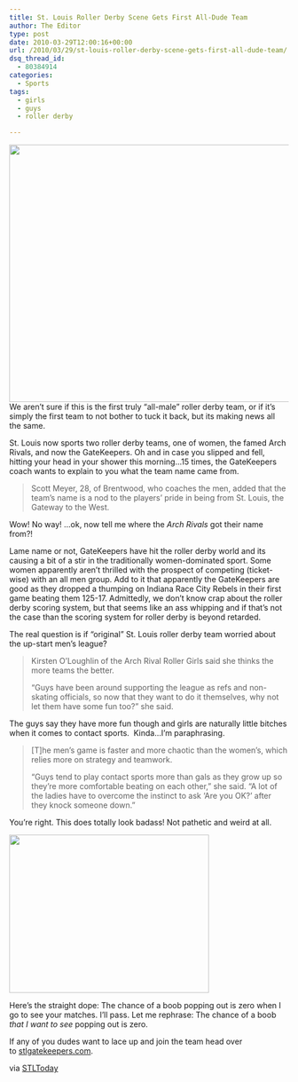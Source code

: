 ```yaml
---
title: St. Louis Roller Derby Scene Gets First All-Dude Team
author: The Editor
type: post
date: 2010-03-29T12:00:16+00:00
url: /2010/03/29/st-louis-roller-derby-scene-gets-first-all-dude-team/
dsq_thread_id:
  - 80384914
categories:
  - Sports
tags:
  - girls
  - guys
  - roller derby

---
```

[<img class="aligncenter size-full wp-image-3735" title="roller-derby-calendar10" src="http://punchingkitty.com/wp-content/uploads/2010/03/roller-derby-calendar10.jpeg" alt="" width="600" height="464" srcset="http://media.punchingkitty.com/wordpress/2010/03/roller-derby-calendar10.jpeg 600w, http://media.punchingkitty.com/wordpress/2010/03/roller-derby-calendar10-300x232.jpg 300w" sizes="(max-width: 600px) 100vw, 600px" />][1]We aren&#8217;t sure if this is the first truly &#8220;all-male&#8221; roller derby team, or if it&#8217;s simply the first team to not bother to tuck it back, but its making news all the same.

St. Louis now sports two roller derby teams, one of women, the famed Arch Rivals, and now the GateKeepers. Oh and in case you slipped and fell, hitting your head in your shower this morning&#8230;15 times, the GateKeepers coach wants to explain to you what the team name came from.

> Scott Meyer, 28, of Brentwood, who coaches the men, added that the team&#8217;s name is a nod to the players&#8217; pride in being from St. Louis, the Gateway to the West.

Wow! No way! &#8230;ok, now tell me where the _Arch Rivals_ got their name from?!

Lame name or not, GateKeepers have hit the roller derby world and its causing a bit of a stir in the traditionally women-dominated sport. Some women apparently aren&#8217;t thrilled with the prospect of competing (ticket-wise) with an all men group. Add to it that apparently the GateKeepers are good as they dropped a thumping on Indiana Race City Rebels in their first game beating them 125-17. Admittedly, we don&#8217;t know crap about the roller derby scoring system, but that seems like an ass whipping and if that&#8217;s not the case than the scoring system for roller derby is beyond retarded.

The real question is if &#8220;original&#8221; St. Louis roller derby team worried about the up-start men&#8217;s league?

> Kirsten O&#8217;Loughlin of the Arch Rival Roller Girls said she thinks the more teams the better.
> 
> &#8220;Guys have been around supporting the league as refs and non-skating officials, so now that they want to do it themselves, why not let them have some fun too?&#8221; she said.

The guys say they have more fun though and girls are naturally little bitches when it comes to contact sports.  Kinda&#8230;I&#8217;m paraphrasing.

> [T]he men&#8217;s game is faster and more chaotic than the women&#8217;s, which relies more on strategy and teamwork.
> 
> &#8220;Guys tend to play contact sports more than gals as they grow up so they&#8217;re more comfortable beating on each other,&#8221; she said. &#8220;A lot of the ladies have to overcome the instinct to ask &#8216;Are you OK?&#8217; after they knock someone down.&#8221;

You&#8217;re right. This does totally look badass! Not pathetic and weird at all.

[<img class="aligncenter size-full wp-image-3739" title="derby10lf1_219282gm-a" src="http://punchingkitty.com/wp-content/uploads/2010/03/derby10lf1_219282gm-a.jpeg" alt="" width="360" height="285" srcset="http://media.punchingkitty.com/wordpress/2010/03/derby10lf1_219282gm-a.jpeg 360w, http://media.punchingkitty.com/wordpress/2010/03/derby10lf1_219282gm-a-300x237.jpg 300w" sizes="(max-width: 360px) 100vw, 360px" />][2]

Here&#8217;s the straight dope: The chance of a boob popping out is zero when I go to see your matches. I&#8217;ll pass. Let me rephrase: The chance of a boob _that I want to see_ popping out is zero.

If any of you dudes want to lace up and join the team head over to <a href="http://www.stlgatekeepers.com" target="_blank">stlgatekeepers.com</a>.

via <a href="http://www.stltoday.com/stltoday/news/columnists.nsf/susanweich/story/79AABB38D6EB590F862576EF007DC2E7?OpenDocument" target="_blank">STLToday</a>

 [1]: http://punchingkitty.com/wp-content/uploads/2010/03/roller-derby-calendar10.jpeg
 [2]: http://punchingkitty.com/wp-content/uploads/2010/03/derby10lf1_219282gm-a.jpeg